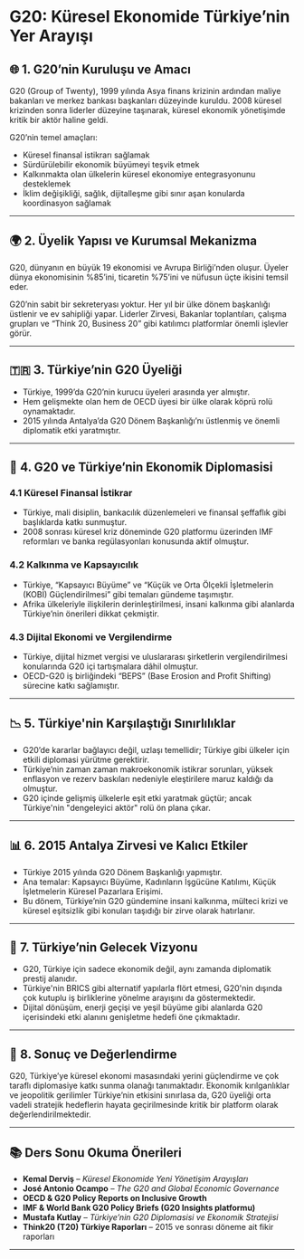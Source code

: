 # G20: Küresel Ekonomide Türkiye’nin Yer Arayışı

## 🌐 1. G20’nin Kuruluşu ve Amacı

G20 (Group of Twenty), 1999 yılında Asya finans krizinin ardından maliye bakanları ve merkez bankası başkanları düzeyinde kuruldu. 2008 küresel krizinden sonra liderler düzeyine taşınarak, küresel ekonomik yönetişimde kritik bir aktör haline geldi.

G20’nin temel amaçları:

- Küresel finansal istikrarı sağlamak
- Sürdürülebilir ekonomik büyümeyi teşvik etmek
- Kalkınmakta olan ülkelerin küresel ekonomiye entegrasyonunu desteklemek
- İklim değişikliği, sağlık, dijitalleşme gibi sınır aşan konularda koordinasyon sağlamak

---

## 🌍 2. Üyelik Yapısı ve Kurumsal Mekanizma

G20, dünyanın en büyük 19 ekonomisi ve Avrupa Birliği’nden oluşur. Üyeler dünya ekonomisinin %85’ini, ticaretin %75’ini ve nüfusun üçte ikisini temsil eder.

G20’nin sabit bir sekreteryası yoktur. Her yıl bir ülke dönem başkanlığı üstlenir ve ev sahipliği yapar. Liderler Zirvesi, Bakanlar toplantıları, çalışma grupları ve “Think 20, Business 20” gibi katılımcı platformlar önemli işlevler görür.

---

## 🇹🇷 3. Türkiye’nin G20 Üyeliği

- Türkiye, 1999’da G20’nin kurucu üyeleri arasında yer almıştır.
- Hem gelişmekte olan hem de OECD üyesi bir ülke olarak köprü rolü oynamaktadır.
- 2015 yılında Antalya’da G20 Dönem Başkanlığı’nı üstlenmiş ve önemli diplomatik etki yaratmıştır.

---

## 🧭 4. G20 ve Türkiye’nin Ekonomik Diplomasisi

### 4.1 Küresel Finansal İstikrar

- Türkiye, mali disiplin, bankacılık düzenlemeleri ve finansal şeffaflık gibi başlıklarda katkı sunmuştur.
- 2008 sonrası küresel kriz döneminde G20 platformu üzerinden IMF reformları ve banka regülasyonları konusunda aktif olmuştur.

### 4.2 Kalkınma ve Kapsayıcılık

- Türkiye, “Kapsayıcı Büyüme” ve “Küçük ve Orta Ölçekli İşletmelerin (KOBİ) Güçlendirilmesi” gibi temaları gündeme taşımıştır.
- Afrika ülkeleriyle ilişkilerin derinleştirilmesi, insani kalkınma gibi alanlarda Türkiye’nin önerileri dikkat çekmiştir.

### 4.3 Dijital Ekonomi ve Vergilendirme

- Türkiye, dijital hizmet vergisi ve uluslararası şirketlerin vergilendirilmesi konularında G20 içi tartışmalara dâhil olmuştur.
- OECD-G20 iş birliğindeki “BEPS” (Base Erosion and Profit Shifting) sürecine katkı sağlamıştır.

---

## 📉 5. Türkiye'nin Karşılaştığı Sınırlılıklar

- G20’de kararlar bağlayıcı değil, uzlaşı temellidir; Türkiye gibi ülkeler için etkili diplomasi yürütme gerektirir.
- Türkiye’nin zaman zaman makroekonomik istikrar sorunları, yüksek enflasyon ve rezerv baskıları nedeniyle eleştirilere maruz kaldığı da olmuştur.
- G20 içinde gelişmiş ülkelerle eşit etki yaratmak güçtür; ancak Türkiye'nin "dengeleyici aktör" rolü ön plana çıkar.

---

## 📊 6. 2015 Antalya Zirvesi ve Kalıcı Etkiler

- Türkiye 2015 yılında G20 Dönem Başkanlığı yapmıştır.
- Ana temalar: Kapsayıcı Büyüme, Kadınların İşgücüne Katılımı, Küçük İşletmelerin Küresel Pazarlara Erişimi.
- Bu dönem, Türkiye’nin G20 gündemine insani kalkınma, mülteci krizi ve küresel eşitsizlik gibi konuları taşıdığı bir zirve olarak hatırlanır.

---

## 🔮 7. Türkiye’nin Gelecek Vizyonu

- G20, Türkiye için sadece ekonomik değil, aynı zamanda diplomatik prestij alanıdır.
- Türkiye'nin BRICS gibi alternatif yapılarla flört etmesi, G20'nin dışında çok kutuplu iş birliklerine yönelme arayışını da göstermektedir.
- Dijital dönüşüm, enerji geçişi ve yeşil büyüme gibi alanlarda G20 içerisindeki etki alanını genişletme hedefi öne çıkmaktadır.

---

## 📌 8. Sonuç ve Değerlendirme

G20, Türkiye’ye küresel ekonomi masasındaki yerini güçlendirme ve çok taraflı diplomasiye katkı sunma olanağı tanımaktadır. Ekonomik kırılganlıklar ve jeopolitik gerilimler Türkiye’nin etkisini sınırlasa da, G20 üyeliği orta vadeli stratejik hedeflerin hayata geçirilmesinde kritik bir platform olarak değerlendirilmektedir.

---

## 📚 Ders Sonu Okuma Önerileri

- **Kemal Derviş** – _Küresel Ekonomide Yeni Yönetişim Arayışları_
- **José Antonio Ocampo** – _The G20 and Global Economic Governance_
- **OECD & G20 Policy Reports on Inclusive Growth**
- **IMF & World Bank G20 Policy Briefs (G20 Insights platformu)**
- **Mustafa Kutlay** – _Türkiye’nin G20 Diplomasisi ve Ekonomik Stratejisi_
- **Think20 (T20) Türkiye Raporları** – 2015 ve sonrası döneme ait fikir raporları

---
